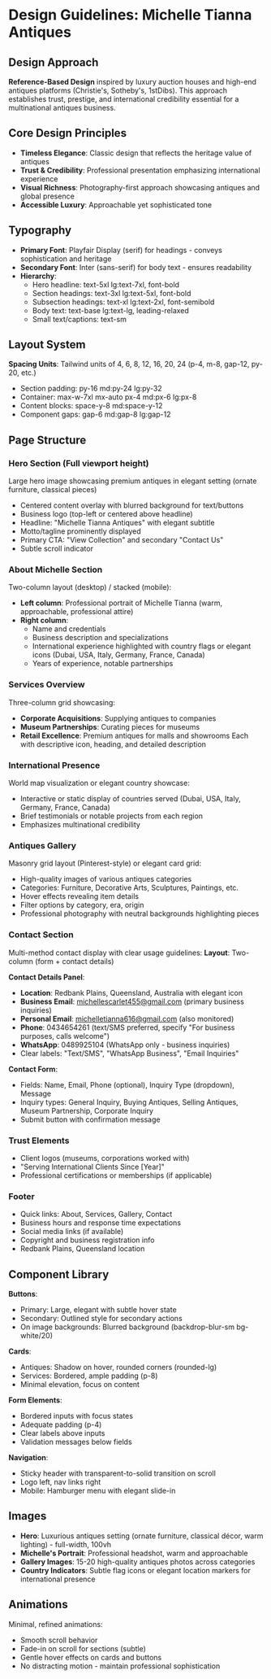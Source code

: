 # Design Guidelines: Michelle Tianna Antiques

## Design Approach
**Reference-Based Design** inspired by luxury auction houses and high-end antiques platforms (Christie's, Sotheby's, 1stDibs). This approach establishes trust, prestige, and international credibility essential for a multinational antiques business.

## Core Design Principles
- **Timeless Elegance**: Classic design that reflects the heritage value of antiques
- **Trust & Credibility**: Professional presentation emphasizing international experience
- **Visual Richness**: Photography-first approach showcasing antiques and global presence
- **Accessible Luxury**: Approachable yet sophisticated tone

## Typography
- **Primary Font**: Playfair Display (serif) for headings - conveys sophistication and heritage
- **Secondary Font**: Inter (sans-serif) for body text - ensures readability
- **Hierarchy**:
  - Hero headline: text-5xl lg:text-7xl, font-bold
  - Section headings: text-3xl lg:text-5xl, font-bold
  - Subsection headings: text-xl lg:text-2xl, font-semibold
  - Body text: text-base lg:text-lg, leading-relaxed
  - Small text/captions: text-sm

## Layout System
**Spacing Units**: Tailwind units of 4, 6, 8, 12, 16, 20, 24 (p-4, m-8, gap-12, py-20, etc.)
- Section padding: py-16 md:py-24 lg:py-32
- Container: max-w-7xl mx-auto px-4 md:px-6 lg:px-8
- Content blocks: space-y-8 md:space-y-12
- Component gaps: gap-6 md:gap-8 lg:gap-12

## Page Structure

### Hero Section (Full viewport height)
Large hero image showcasing premium antiques in elegant setting (ornate furniture, classical pieces)
- Centered content overlay with blurred background for text/buttons
- Business logo (top-left or centered above headline)
- Headline: "Michelle Tianna Antiques" with elegant subtitle
- Motto/tagline prominently displayed
- Primary CTA: "View Collection" and secondary "Contact Us"
- Subtle scroll indicator

### About Michelle Section
Two-column layout (desktop) / stacked (mobile):
- **Left column**: Professional portrait of Michelle Tianna (warm, approachable, professional attire)
- **Right column**: 
  - Name and credentials
  - Business description and specializations
  - International experience highlighted with country flags or elegant icons (Dubai, USA, Italy, Germany, France, Canada)
  - Years of experience, notable partnerships

### Services Overview
Three-column grid showcasing:
- **Corporate Acquisitions**: Supplying antiques to companies
- **Museum Partnerships**: Curating pieces for museums
- **Retail Excellence**: Premium antiques for malls and showrooms
Each with descriptive icon, heading, and detailed description

### International Presence
World map visualization or elegant country showcase:
- Interactive or static display of countries served (Dubai, USA, Italy, Germany, France, Canada)
- Brief testimonials or notable projects from each region
- Emphasizes multinational credibility

### Antiques Gallery
Masonry grid layout (Pinterest-style) or elegant card grid:
- High-quality images of various antiques categories
- Categories: Furniture, Decorative Arts, Sculptures, Paintings, etc.
- Hover effects revealing item details
- Filter options by category, era, origin
- Professional photography with neutral backgrounds highlighting pieces

### Contact Section
Multi-method contact display with clear usage guidelines:
**Layout**: Two-column (form + contact details)

**Contact Details Panel**:
- **Location**: Redbank Plains, Queensland, Australia with elegant icon
- **Business Email**: michellescarlet455@gmail.com (primary business inquiries)
- **Personal Email**: michelletianna616@gmail.com (also monitored)
- **Phone**: 0434654261 (text/SMS preferred, specify "For business purposes, calls welcome")
- **WhatsApp**: 0489925104 (WhatsApp only - business inquiries)
- Clear labels: "Text/SMS", "WhatsApp Business", "Email Inquiries"

**Contact Form**:
- Fields: Name, Email, Phone (optional), Inquiry Type (dropdown), Message
- Inquiry types: General Inquiry, Buying Antiques, Selling Antiques, Museum Partnership, Corporate Inquiry
- Submit button with confirmation message

### Trust Elements
- Client logos (museums, corporations worked with)
- "Serving International Clients Since [Year]"
- Professional certifications or memberships (if applicable)

### Footer
- Quick links: About, Services, Gallery, Contact
- Business hours and response time expectations
- Social media links (if available)
- Copyright and business registration info
- Redbank Plains, Queensland location

## Component Library

**Buttons**:
- Primary: Large, elegant with subtle hover state
- Secondary: Outlined style for secondary actions
- On image backgrounds: Blurred background (backdrop-blur-sm bg-white/20)

**Cards**:
- Antiques: Shadow on hover, rounded corners (rounded-lg)
- Services: Bordered, ample padding (p-8)
- Minimal elevation, focus on content

**Form Elements**:
- Bordered inputs with focus states
- Adequate padding (p-4)
- Clear labels above inputs
- Validation messages below fields

**Navigation**:
- Sticky header with transparent-to-solid transition on scroll
- Logo left, nav links right
- Mobile: Hamburger menu with elegant slide-in

## Images
- **Hero**: Luxurious antiques setting (ornate furniture, classical décor, warm lighting) - full-width, 100vh
- **Michelle's Portrait**: Professional headshot, warm and approachable
- **Gallery Images**: 15-20 high-quality antiques photos across categories
- **Country Indicators**: Subtle flag icons or elegant location markers for international presence

## Animations
Minimal, refined animations:
- Smooth scroll behavior
- Fade-in on scroll for sections (subtle)
- Gentle hover effects on cards and buttons
- No distracting motion - maintain professional sophistication